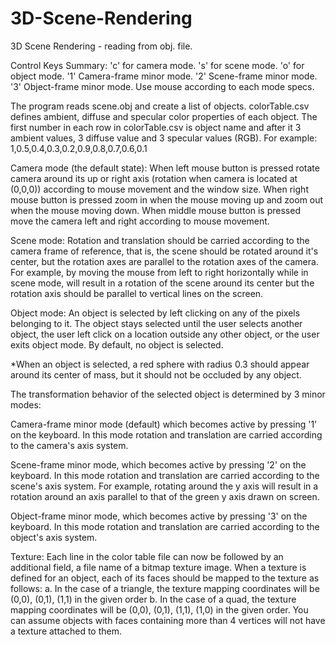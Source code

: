# 3D-Scene-Rendering

3D Scene Rendering - reading from obj. file.

Control Keys Summary:
  'c' for camera mode.
  's' for scene mode.
  'o' for object mode.
  '1' Camera-frame minor mode.
  '2' Scene-frame minor mode.
  '3' Object-frame minor mode.
  Use mouse according to each mode specs.


The program reads scene.obj and create a list of objects.
colorTable.csv defines ambient, diffuse and specular color properties of each
object. The first number in each row in colorTable.csv is object name and after it 3 ambient
values, 3 diffuse value and 3 specular values (RGB). For example:
1,0.5,0.4,0.3,0.2,0.9,0.8,0.7,0.6,0.1

Camera mode (the default state): When left mouse button is pressed rotate
camera around its up or right axis (rotation when camera is located at (0,0,0)) according to mouse movement and the window size.
When right mouse button is pressed zoom in when the mouse moving up and
zoom out when the mouse moving down. When middle mouse button is
pressed move the camera left and right according to mouse movement.

Scene mode: Rotation and translation should be carried according to the
camera frame of reference, that is, the scene should be rotated around it's
center, but the rotation axes are parallel to the rotation axes of the camera.
For example, by moving the mouse from left to right horizontally while in
scene mode, will result in a rotation of the scene around its center but the
rotation axis should be parallel to vertical lines on the screen.

Object mode: An object is selected by left clicking on any of the pixels belonging to it. The object
stays selected until the user selects another object, the user left click on a
location outside any other object, or the user exits object mode. By default,
no object is selected.

*When an object is selected, a red sphere with radius 0.3 should appear
around its center of mass, but it should not be occluded by any object.

The transformation behavior of the selected object is determined by 3
minor modes:

Camera-frame minor mode (default) which becomes active by
pressing '1' on the keyboard. In this mode rotation and translation
are carried according to the camera's axis system.

Scene-frame minor mode, which becomes active by pressing '2'
on the keyboard. In this mode rotation and translation are carried
according to the scene's axis system. For example, rotating around
the y axis will result in a rotation around an axis parallel to that of
the green y axis drawn on screen.

Object-frame minor mode, which becomes active by pressing '3'
on the keyboard. In this mode rotation and translation are carried
according to the object's axis system.


Texture:
Each line in the color table file can now be followed by an additional field, a
file name of a bitmap texture image. When a texture is defined for an object,
each of its faces should be mapped to the texture as follows:
  a. In the case of a triangle, the texture mapping coordinates will be
  (0,0), (0,1), (1,1) in the given order
  b. In the case of a quad, the texture mapping coordinates will be
  (0,0), (0,1), (1,1), (1,0) in the given order.
  You can assume objects with faces containing more than 4 vertices
  will not have a texture attached to them.
